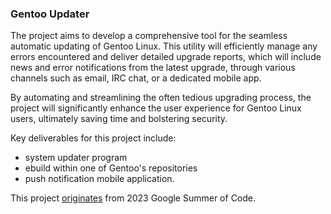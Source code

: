### Gentoo Updater

The project aims to develop a comprehensive tool for the 
seamless automatic updating of Gentoo Linux. This utility 
will efficiently manage any errors encountered and deliver 
detailed upgrade reports, which will include news and error 
notifications from the latest upgrade, through various channels 
such as email, IRC chat, or a dedicated mobile app.  

By automating and streamlining the often tedious upgrading process, 
the project will significantly enhance the user experience for 
Gentoo Linux users, ultimately saving time and bolstering security.

Key deliverables for this project include:
* system updater program
* ebuild within one of Gentoo's repositories
* push notification mobile application.

This project 
[originates](https://wiki.gentoo.org/wiki/Google_Summer_of_Code/2023/Ideas/Automated_Gentoo_system_updater) 
from 2023 Google Summer of Code.


